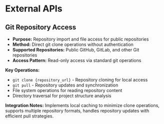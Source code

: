 # External APIs

## Git Repository Access
- **Purpose:** Repository import and file access for public repositories
- **Method:** Direct git clone operations without authentication
- **Supported Repositories:** Public GitHub, GitLab, and other Git repositories
- **Access Pattern:** Read-only access via standard git operations

**Key Operations:**
- `git clone {repository_url}` - Repository cloning for local access
- `git pull` - Repository updates and synchronization
- File system operations for reading repository content
- Directory traversal for project structure analysis

**Integration Notes:** Implements local caching to minimize clone operations, supports multiple repository formats, handles repository updates with efficient pull strategies.
